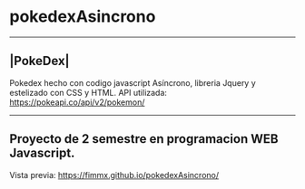 # pokedexAsincrono
---------
|PokeDex|
---------

Pokedex hecho con codigo javascript Asíncrono, libreria Jquery y estelizado con CSS y HTML.
API utilizada: https://pokeapi.co/api/v2/pokemon/ 
_____
Proyecto de 2 semestre en programacion WEB Javascript.
----
Vista previa: 
https://fimmx.github.io/pokedexAsincrono/
